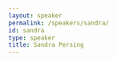```yaml
---
layout: speaker
permalink: /speakers/sandra/
id: sandra
type: speaker
title: Sandra Persing
---
```

